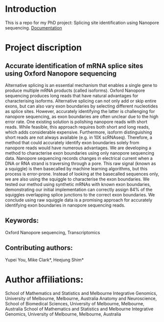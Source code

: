 # Introduction
This is a repo for my PhD project: Splicing site identification using Nanopore sequencing.
[Documentation](https://youyupei.github.io/Nanopore-Splicing-Site)

# Project discription
## Accurate identification of mRNA splice sites using Oxford Nanopore sequencing  
Alternative splicing is an essential mechanism that enables a single gene to produce multiple mRNA products (called isoforms). Oxford Nanopore sequencing produces long reads that have natural advantages for characterising isoforms. Alternative splicing can not only add or skip entire exons, but can also vary exon boundaries by selecting different nucleotides as splice sites. However, accurately identifying the latter is challenging for nanopore sequencing, as exon boundaries are often unclear due to the high error rate. One existing solution is polishing nanopore reads with short reads. While feasible, this approach requires both short and long reads, which adds considerable expensive. Furthermore, isoform distinguishing short reads are not always available (e.g. in 10X scRNAseq). Therefore, a method that could accurately identify exon boundaries solely from nanopore reads would have numerous advantages. We are developing a method to characterise exon boundaries using only nanopore sequencing data. Nanopore sequencing records changes in electrical current when a DNA or RNA strand is traversing through a pore. This raw signal (known as a squiggle) is then basecalled by machine learning algorithms, but this process is error-prone. Instead of looking at the basecalled sequences only, we are also using the squiggle to characterise the exon boundaries. We tested our method using synthetic mRNAs with known exon boundaries, demonstrating our initial implementation can correctly assign 84% of the squiggles overlapping splice junctions to the correct exon boundaries. We conclude using raw squiggle data is a promising approach for accurately identifying exon boundaries in nanopore sequencing reads.

## Keywords:
Oxford Nanopore sequencing, Transcriptomics

## Contributing authors:
Yupei You,
Mike Clark*,
Heejung Shim*

# Author affiliations:
School of Mathematics and Statistics and Melbourne Integrative Genomics, University of Melbourne, Melbourne, Australia
Anatomy and Neuroscience, School of Biomedical Sciences, University of Melbourne, Melbourne, Australia
School of Mathematics and Statistics and Melbourne Integrative Genomics, University of Melbourne, Melbourne, Australia

